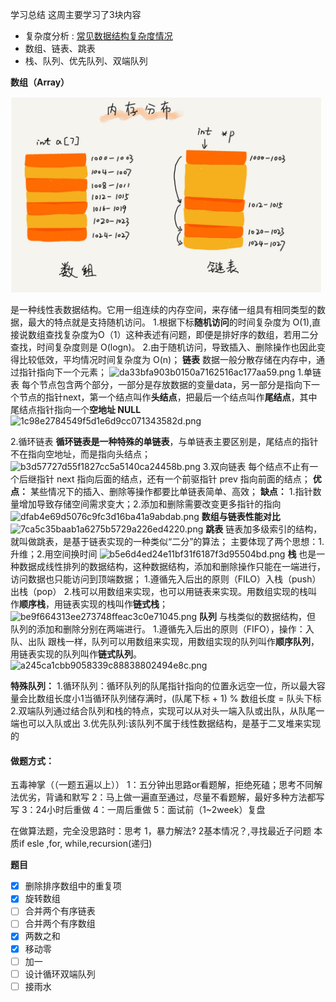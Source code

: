 学习总结
这周主要学习了3块内容
* 复杂度分析 : [常见数据结构复杂度情况](https://www.bigocheatsheet.com/)
* 数组、链表、跳表
* 栈、队列、优先队列、双端队列

**数组（Array）**

![image-20200524225942594](image/image-20200524225942594.png)

是一种线性表数据结构。它用一组连续的内存空间，来存储一组具有相同类型的数据，最大的特点就是支持随机访问。
1.根据下标**随机访问**的时间复杂度为 O(1),直接说数组查找复杂度为O（1）这种表述有问题，即便是排好序的数组，若用二分查找，时间复杂度则是 O(logn)。
2.由于随机访问，导致插入、删除操作也因此变得比较低效，平均情况时间复杂度为 O(n)；
**链表**
数据一般分散存储在内存中，通过指针指向下一个元素；
![da33bfa903b0150a7162516ac177aa59.png](en-resource://database/1221:1)
1.单链表
每个节点包含两个部分，一部分是存放数据的变量data，另一部分是指向下一个节点的指针next，第一个结点叫作**头结点**，把最后一个结点叫作**尾结点**，其中尾结点指针指向一个**空地址 NULL**
![1c98e2784549f5d1e6d9cc071343582d.png](en-resource://database/1223:1)

2.循环链表
**循环链表是一种特殊的单链表**，与单链表主要区别是，尾结点的指针不在指向空地址，而是指向头结点；
![b3d57727d55f1827cc5a5140ca24458b.png](en-resource://database/1225:1)
3.双向链表
每个结点不止有一个后继指针 next 指向后面的结点，还有一个前驱指针 prev 指向前面的结点；
**优点：** 某些情况下的插入、删除等操作都要比单链表简单、高效；
**缺点：** 1.指针数量增加导致存储空间需求变大；2.添加和删除需要改变更多指针的指向
![dfab4e69d5076c9fc3d16ba41a9abdab.png](en-resource://database/1227:1)
**数组与链表性能对比**
![7ca5c35baab1a6275b5729a226ed4220.png](en-resource://database/1229:1)
**跳表**
链表加多级索引的结构，就叫做跳表，是基于链表实现的一种类似“二分”的算法；
主要体现了两个思想：1.升维；2.用空间换时间
![b5e6d4ed24e11bf31f6187f3d95504bd.png](en-resource://database/1231:1)
**栈**
也是一种数据成线性排列的数据结构，这种数据结构，添加和删除操作只能在一端进行，访问数据也只能访问到顶端数据；
1.遵循先入后出的原则（FILO）入栈（push）出栈（pop）
2.栈可以用数组来实现，也可以用链表来实现。用数组实现的栈叫作**顺序栈**，用链表实现的栈叫作**链式栈**；
![be9f664313ee273748ffeac3c0e71045.png](en-resource://database/1235:1)
**队列**
与栈类似的数据结构，但 队列的添加和删除分别在两端进行。
1.遵循先入后出的原则（FIFO），操作：入队、出队
跟栈一样，队列可以用数组来实现，用数组实现的队列叫作**顺序队列**，用链表实现的队列叫作**链式队列**。
![a245ca1cbb9058339c88838802494e8c.png](en-resource://database/1237:1)

**特殊队列：**
1.循环队列：循环队列的队尾指针指向的位置永远空一位，所以最大容量会比数组长度小1当循环队列储存满时，(队尾下标 + 1) % 数组长度 = 队头下标
2.双端队列通过结合队列和栈的特点，实现可以从对头一端入队或出队，从队尾一端也可以入队或出
3.优先队列:该队列不属于线性数据结构，是基于二叉堆来实现的

#### 做题方式：
 五毒神掌（（一题五遍以上））
   1：五分钟出思路or看题解，拒绝死磕；思考不同解法优劣，背诵和默写 
    2：马上做一遍直至通过，尽量不看题解，最好多种方法都写 写 
    3：24小时后重做 
    4：一周后重做
    5：面试前（1~2week）复盘

在做算法题，完全没思路时：思考 1，暴力解法? 2基本情况？,寻找最近子问题
 本质if esle ,for, while,recursion(递归)

**题目**

* [x] 删除排序数组中的重复项 
* [x] 旋转数组 
* [ ] 合并两个有序链表 
* [ ] 合并两个有序数组 
* [x] 两数之和 
* [x] 移动零 
* [ ] 加一 
* [ ] 设计循环双端队列 
* [ ] 接雨水